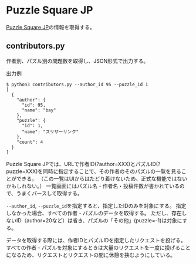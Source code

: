 # Puzzle Square JP
[Puzzle Square JP](https://puzsq.jp/main/index.php)の情報を取得する。

## contributors.py
作者別、パズル別の問題数を取得し、JSON形式で出力する。


出力例
```
$ python3 contributors.py --author_id 95 --puzzle_id 1
[
  {
    "author": {
      "id": 95,
      "name": "bay"
    },
    "puzzle": {
      "id": 1,
      "name": "スリザーリンク"
    },
    "count": 4
  }
]
```

Puzzle Square JPでは、URLで作者ID(?author=XXX)とパズルID(?puzzle=XXX)を同時に指定することで、その作者のそのパズルの一覧を見ることができる。
（この一覧はUIからはたどり着けないため、正式な機能ではないかもしれない。）
一覧画面にはパズル名・作者名・投稿件数が書かれているので、うまくパースして取得する。

`--author_id`, `--puzzle_id`を指定すると、指定したIDのみを対象にする。
指定しなかった場合、すべての作者・パズルのデータを取得する。
ただし、存在しないID（author=20など）は省き、パズルの「その他」(puzzle=-1)は対象にする。

データを取得する際には、作者IDとパズルIDを指定したリクエストを投げる。
すべての作者・パズルを対象にするときは大量のリクエストを一度に投げることになるため、リクエストとリクエストの間に休憩を挟むようにしている。
